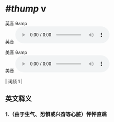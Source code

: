# ***\#thump*** v
英音 θʌmp  
英音
<audio src="./media/thump1.aac" controls="controls"></audio>

美音 θʌmp  
美音
<audio src="./media/thump2.aac" controls="controls"></audio>



| 词频 1 |  

英文释义
---
### 1.**（由于生气、恐惧或兴奋等心脏）怦怦直跳**  


